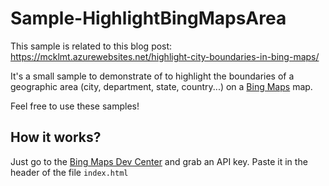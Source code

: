 # Sample-HighlightBingMapsArea

This sample is related to this blog post: https://mcklmt.azurewebsites.net/highlight-city-boundaries-in-bing-maps/

It's a small sample to demonstrate of to highlight the boundaries of a geographic area (city, department, state, country...) on a [Bing Maps](https://www.bing.com/maps) map.

Feel free to use these samples!

## How it works?

Just go to the [Bing Maps Dev Center](https://www.bingmapsportal.com/) and grab an API key. Paste it in the header of the file `index.html`
